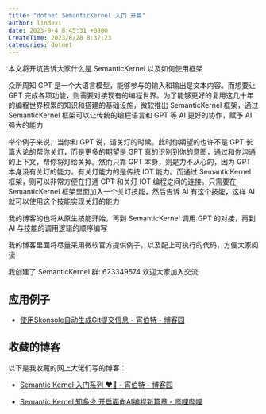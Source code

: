 ```yaml
---
title: "dotnet SemanticKernel 入门 开篇"
author: lindexi
date: 2023-9-4 8:45:31 +0800
CreateTime: 2023/8/28 8:37:23
categories: dotnet
---
```


本文将开坑告诉大家什么是 SemanticKernel 以及如何使用框架

<!--more-->


<!-- CreateTime:2023/8/28 8:37:23 -->

<!-- 发布 -->
<!-- 博客 -->

众所周知 GPT 是一个大语言模型，能够参与的输入和输出是文本内容。而想要让 GPT 完成各项功能，则需要对接现有的编程世界。为了能够更好的复用这几十年的编程世界积累的知识和搭建的基础设施，微软推出 SemanticKernel 框架，通过 SemanticKernel 框架可以让传统的编程语言和 GPT 等 AI 更好的协作，赋予 AI 强大的能力

举个例子来说，当你和 GPT 说，请关灯的时候。此时你期望的也许不是 GPT 长篇大论的帮你关灯，而是更多的期望是 GPT 真的识别到你的意图，通过和你沟通的上下文，帮你将灯给关掉。然而只靠 GPT 本身，则是力不从心的，因为 GPT 本身没有关灯的能力。有关灯能力的是传统 IOT 能力。而通过 SemanticKernel 框架，则可以非常方便在打通 GPT 和关灯 IOT 编程之间的连接。只需要在 SemanticKernel 框架里面加入一个关灯技能，然后告诉 AI 有这个技能，这样 AI 就可以使用这个技能实现关灯的能力

我的博客的也将从原生技能开始，再到 SemanticKernel 调用 GPT 的对接，再到 AI 与技能的调用逻辑的顺序编写

我的博客里面将尽量采用微软官方提供例子，以及配上可执行的代码，方便大家阅读

我创建了 SemanticKernel 群: 623349574 欢迎大家加入交流

## 应用例子

- [使用Skonsole自动生成Git提交信息 - 宵伯特 - 博客园](https://www.cnblogs.com/xbotter/p/skonsole_intro.html)

## 收藏的博客

以下是我收藏的网上大佬们写的博客：

- [Semantic Kernel 入门系列 ❤️‍🔥 - 宵伯特 - 博客园](https://www.cnblogs.com/xbotter/p/semantic_kernel_introduction.html )

- [Semantic Kernel 知多少 开启面向AI编程新篇章 - 哔哩哔哩](https://www.bilibili.com/read/cv22899046/ )
